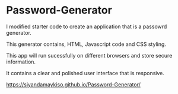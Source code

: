 # Password-Generator

I modified starter code to create an application that is a passowrd generator.

This generator contains, HTML, Javascript code and CSS styling.

This app will run sucessfully on different browsers and store secure information.

It contains a clear and polished user interface that is responsive.

https://siyandamaykiso.github.io/Password-Generator/
